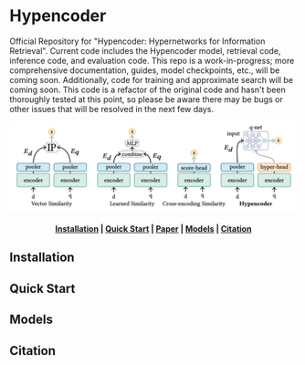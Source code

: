 # Hypencoder
Official Repository for "Hypencoder: Hypernetworks for Information Retrieval". Current code includes the Hypencoder model, retrieval code, inference code, and evaluation code. This repo is a work-in-progress; more comprehensive documentation, guides, model checkpoints, etc., will be coming soon. Additionally, code for training and approximate search will be coming soon. This code is a refactor of the original code and hasn't been thoroughly tested at this point, so please be aware there may be bugs or other issues that will be resolved in the next few days. 

![main_image](./imgs/main_figure.jpg)

<h4 align="center">
    <p>
        <a href=#installation>Installation</a> |
        <a href=#quick-start>Quick Start</a> |
        <a href="">Paper</a> |
        <a href=#models>Models</a> |
        <a href="#cite">Citation</a>
    <p>
</h4>

## Installation


## Quick Start


## Models


## Citation
